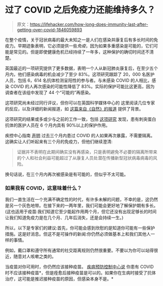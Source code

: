 # 过了 COVID 之后免疫力还能维持多久？

> 原文：<https://lifehacker.com/how-long-does-immunity-last-after-getting-over-covid-1846059893>

在整个疫情，关于冠状病毒的最大未知之一是人们在感染并康复后有多长时间的免疫力。早期迹象表明，它必须提供一些*免疫*，因为如果多重感染是可能的，它们可能是常见的。但是即使健康危机已经持续了一年多，这种保护的确切时间还不清楚。



英国最近的一项研究提供了更多数据，表明一个人从新冠肺炎康复后，在至少五个月内，他们感染病毒的机会减少了至少 83%。这项研究跟踪了 20，000 名医护人员，包括 6，614 名抗体检测呈阳性的参与者。与未感染 COVID 的人相比，感染 COVID 的人再次感染的可能性降低了 83%。实际的保护可能比这更高，因为调查者在该组中发现了 44 个“可能的”再感染。

这项研究尚未经过同行评议，但你可以在英国科学媒体中心的 这里阅读几位专家的反应，以及详细的新闻报道，如 [这篇来自《自然》的报道](https://www.nature.com/articles/d41586-021-00071-6) 提供了背景。

这项研究的结果或多或少与之前的工作一致，包括 [这项研究](https://www.nejm.org/doi/full/10.1056/NEJMoa2034545) 发现，患有刺突蛋白抗体的医护人员在 6 个月内具有 90%以上的保护作用。

疾控中心指南 [声明](https://www.cdc.gov/coronavirus/2019-ncov/hcp/duration-isolation.html) 过去三个月内患过 COVID 的人如果再次暴露，不需要隔离。这确实让人们听起来有三个月的免疫力，但他们继续澄清:

> 证据并不表明在此期间确实没有再感染，只是表明避免不必要的隔离所带来的个人和社会利益可能超过了从康复人员处潜在传播新型冠状病毒病毒的风险。

换句话说，在三个月内再次被感染是有可能的，但似乎不太可能。

### 如果我有 COVID，这意味着什么？

我们一直生活在一个充满不确定性的时代，有许多未解的问题，不幸的是，这仍然是另一个灰色地带。在接下来的一两年里，我们可能会更好地了解保护期有多长。(这也适用于疫苗:我们知道它至少能起作用两个月，但它还没有出现足够长的时间让我们知道免疫力是在几个月、几年后消失，还是会持续一生。)

所以，以下是专家们的建议:首先，你可能会感到欣慰的是知道你可能有一些保护措施。这是好消息。但这不是可操作的新闻:你仍然必须做基本上和我们其他人一样的事情。

例如，戴口罩和遵守所有通常的社交距离规则仍然很重要。不要以为你可以站得很近，随意对人咳嗽之类的。

当疫苗对你可用时，你仍然应该接种疫苗。 [疾病预防控制中心说](https://www.cdc.gov/vaccines/covid-19/info-by-product/clinical-considerations.html#SARS-CoV-2-infection) 你患有 COVID 时不应该接种疫苗*，但是痊愈后接种疫苗是可以的。如果你在生病时接受了抗体治疗，这可能是推迟接种疫苗的原因，但感染本身不是。*